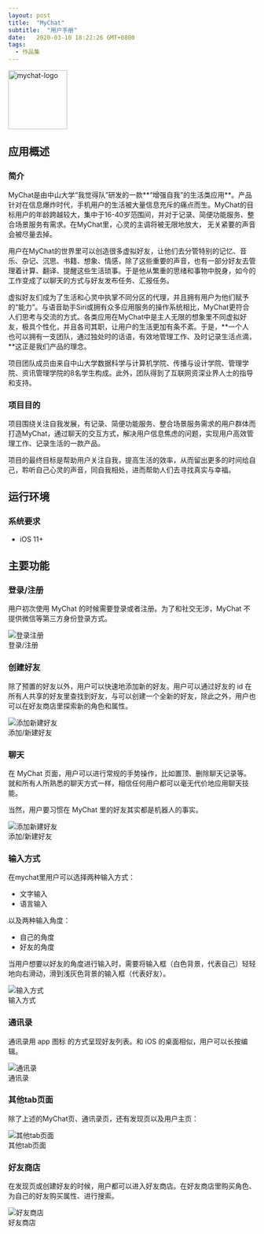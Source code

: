 ```yaml
---
layout: post
title:  "MyChat"
subtitle:  "用户手册"
date:   2020-03-10 18:22:26 GMT+0800
tags:
  - 作品集
---
```


<div class="center-container">
  <img class="small" style="width: 120px;" src="/assets/images/posts/mychat/mychat-logo.png" alt="mychat-logo" />
</div>

## 应用概述

### 简介

MyChat是由中山大学“我觉得队”研发的一款**“增强自我”的生活类应用**。产品针对在信息爆炸时代，手机用户的生活被大量信息充斥的痛点而生。MyChat的目标用户的年龄跨越较大，集中于16-40岁范围间，并对于记录、简便功能服务、整合场景服务有需求。在MyChat里，心灵的主调将被无限地放大， 无关紧要的声音会被尽量去掉。

用户在MyChat的世界里可以创造很多虚拟好友，让他们去分管特别的记忆、音乐、杂记、沉思、书籍、想象、情感，除了这些重要的声音，也有一部分好友去管理着计算、翻译、提醒这些生活琐事。于是他从繁重的思绪和事物中脱身，如今的工作变成了以聊天的方式与好友发布任务、汇报任务。

虚拟好友们成为了生活和心灵中执掌不同分区的代理，并且拥有用户为他们赋予的“能力”。与语音助手Siri或拥有众多应用服务的操作系统相比，MyChat更符合人们思考与交流的方式。各类应用在MyChat中是主人无限的想象里不同虚拟好友，极具个性化，并且各司其职，让用户的生活更加有条不紊。于是，**一个人也可以拥有一支团队，通过独处时的话语，有效地管理工作、及时记录生活点滴，**这正是我们产品的理念。

项目团队成员由来自中山大学数据科学与计算机学院、传播与设计学院、管理学院、资讯管理学院的8名学生构成。此外，团队得到了互联网资深业界人士的指导和支持。

### 项目目的

项目围绕关注自我发展，有记录、简便功能服务、整合场景服务需求的用户群体而打造MyChat，通过聊天的交互方式，解决用户信息焦虑的问题，实现用户高效管理工作、记录生活的一款产品。

项目的最终目标是帮助用户关注自我，提高生活的效率，从而留出更多的时间给自己，聆听自己心灵的声音，同自我相处，进而帮助人们去寻找真实与幸福。

## 运行环境

### 系统要求

* iOS 11+

## 主要功能

### 登录/注册

用户初次使用 MyChat 的时候需要登录或者注册。为了和社交无涉，MyChat 不提供微信等第三方身份登录方式。

<div class="center-container">
  <img class="middle-height" src="/assets/images/posts/mychat/登录注册.png" alt="登录注册" />
  <div class="caption">登录/注册</div>
</div>

### 创建好友

除了预置的好友以外，用户可以快速地添加新的好友。用户可以通过好友的 id 在所有人共享的好友里查找到好友，与可以创建一个全新的好友，除此之外，用户也可以在好友商店里探索新的角色和属性。

<div class="center-container">
  <img class="middle-height" src="/assets/images/posts/mychat/添加新建好友.png" alt="添加新建好友" />
  <div class="caption">添加/新建好友</div>
</div>

### 聊天

在 MyChat 页面，用户可以进行常规的手势操作，比如置顶、删除聊天记录等。就和所有人所熟悉的聊天方式一样，相信任何用户都可以毫无代价地应用聊天技能。

当然，用户要习惯在 MyChat 里的好友其实都是机器人的事实。

<div class="center-container">
  <img class="middle-height" src="/assets/images/posts/mychat/添加新建好友.png" alt="添加新建好友" />
  <div class="caption">添加/新建好友</div>
</div>

### 输入方式

在mychat里用户可以选择两种输入方式：

* 文字输入
* 语言输入

以及两种输入角度：

* 自己的角度
* 好友的角度

当用户想要以好友的角度进行输入时，需要将输入框（白色背景，代表自己）轻轻地向右滑动，滑到浅灰色背景的输入框（代表好友）。

<div class="center-container">
  <img class="middle-height" src="/assets/images/posts/mychat/输入方式.png" alt="输入方式" />
  <div class="caption">输入方式</div>
</div>

### 通讯录

通讯录用 app 图标 的方式呈现好友列表。和 iOS 的桌面相似，用户可以长按编辑。

<div class="center-container">
  <img class="middle-height" src="/assets/images/posts/mychat/通讯录.png" alt="通讯录" />
  <div class="caption">通讯录</div>
</div>

### 其他tab页面

除了上述的MyChat页、通讯录页，还有发现页以及用户主页：


<div class="center-container">
  <img class="middle-height" src="/assets/images/posts/mychat/其他tab页面.png" alt="其他tab页面" />
  <div class="caption">其他tab页面</div>
</div>


### 好友商店

在发现页或创建好友的时候，用户都可以进入好友商店。在好友商店里购买角色、为自己的好友购买属性、进行搜索。

<div class="center-container">
  <img class="middle-height" src="/assets/images/posts/mychat/好友商店.png" alt="好友商店" />
  <div class="caption">好友商店</div>
</div>
